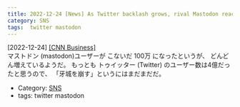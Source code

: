 ```yaml
---
title: 2022-12-24 [News] As Twitter backlash grows, rival Mastodon reaches 2.5 million monthly users ---ざまぁみさらせ
category: SNS
tags:  twitter mastodon
---
```


[2022-12-24] [[CNN Business]](https://edition.cnn.com/2022/12/20/tech/mastodon-twitter-usage/index.html?utm_source=pocket_saves)  
 マストドン (mastodon)ユーザーが
こないだ 
100万 になったというが、
どんどん増えているようだ。
もっとも トゥイッター (Twitter) のユーザー数は4億だったと思うので、
「牙城を崩す」というにはまだまだだ。

- Category: [SNS](https://merapano.github.io/categories.html#SNS)
- tags:  twitter mastodon

